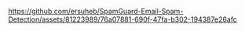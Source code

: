 https://github.com/ersuheb/SpamGuard-Email-Spam-Detection/assets/81223989/76a07881-690f-47fa-b302-194387e26afc
